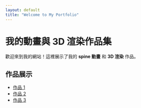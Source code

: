 ```yaml
---
layout: default
title: "Welcome to My Portfolio"
---
```


# 我的動畫與 3D 渲染作品集

歡迎來到我的網站！這裡展示了我的 **spine 動畫** 和 **3D 渲染** 作品。

## 作品展示
- [作品 1](#)
- [作品 2](#)
- [作品 3](#)

